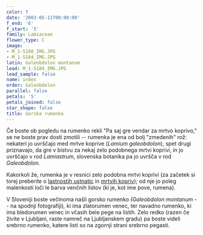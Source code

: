 ```yaml
---
color: Y
date: '2003-05-11T00:00:00'
f_end: '6'
f_start: '5'
family: Lamiaceae
flower_type: C
image:
- M_1-5180_IMG.JPG
- M_1-5184_IMG.JPG
latin: Galeobdolon montanum
lead: M_1-5184_IMG.JPG
lead_sample: false
name: index
order: Galeobdolon
parallel: false
petals: '5'
petals_joined: false
star_shape: false
title: Gorska rumenka
---
```

Če boste ob pogledu na rumenko rekli \"Pa saj gre vendar za mrtvo koprivo,\" se ne boste prav dosti zmotili -- rumenka je ena od bolj \"zmedenih\" rož: nekateri jo uvrščajo med mrtve koprive (*Lamium galeobdolon*), spet drugi priznavajo, da gre v bistvu za nekaj zelo podobnega mrtvi koprivi, in jo uvrščajo v rod *Lamiastrum*, slovenska botanika pa jo uvršča v rod *Galeobdolon.*

Kakorkoli že, rumenka je v resnici zelo podobna mrtvi koprivi (za začetek si torej preberite o [lastnostih ustnatic](../l_lamiaceae.htm) in [mrtvih kopriv](../l_lamium.htm)); od nje jo poleg malenkosti loči le barva venčnih listov (ki je, kot ime pove, rumena).

V Sloveniji boste večinoma našli gorsko rumenko *(Galeobdolon montanum* -- na spodnji fotografiji)*,* ki ima zlatorumen venec, ter navadno rumenko, ki ima bledorumen venec in včasih bele pege na listih. Zelo redko (razen če živite v Ljubljani, raste namreč na Ljubljanskem gradu) pa boste videli srebrno rumenko, katere listi so na zgornji strani srebrno pegasti.
